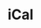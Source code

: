 ---
title: "iCal"
link: "https://calendar.google.com/calendar/ical/boo44ipv6dq64ibasbahuutt10%40group.calendar.google.com/public/basic.ics"
---